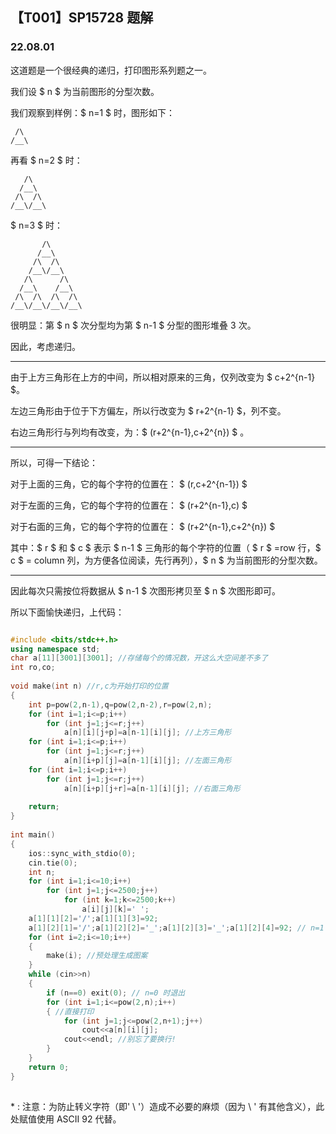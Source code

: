 <head>
    <script src="https://cdn.mathjax.org/mathjax/latest/MathJax.js?config=TeX-AMS-MML_HTMLorMML" type="text/javascript"></script>
    <script type="text/x-mathjax-config">
        MathJax.Hub.Config({
            tex2jax: {
            skipTags: ['script', 'noscript', 'style', 'textarea', 'pre'],
            inlineMath: [['$','$']]
            }
        });
    </script>
</head>

## 【T001】SP15728 题解
### 22.08.01

这道题是一个很经典的递归，打印图形系列题之一。

我们设 $ n $ 为当前图形的分型次数。

我们观察到样例：$ n=1 $ 时，图形如下：

```
 /\
/__\
```
再看 $ n=2 $ 时：
```
   /\   
  /__\  
 /\  /\ 
/__\/__\
```
$ n=3 $ 时：
```
       /\       
      /__\      
     /\  /\     
    /__\/__\    
   /\      /\   
  /__\    /__\  
 /\  /\  /\  /\ 
/__\/__\/__\/__\
```

很明显：第 $ n $ 次分型均为第 $ n-1 $ 分型的图形堆叠 3 次。

因此，考虑递归。

---

由于上方三角形在上方的中间，所以相对原来的三角，仅列改变为 $ c+2^{n-1} $。

左边三角形由于位于下方偏左，所以行改变为 $ r+2^{n-1} $，列不变。

右边三角形行与列均有改变，为：$ (r+2^{n-1},c+2^{n}) $ 。

---

所以，可得一下结论：

对于上面的三角，它的每个字符的位置在： $ (r,c+2^{n-1}) $

对于左面的三角，它的每个字符的位置在： $ (r+2^{n-1},c) $

对于右面的三角，它的每个字符的位置在： $ (r+2^{n-1},c+2^{n}) $

其中：$ r $ 和 $ c $ 表示 $ n-1 $ 三角形的每个字符的位置（ $ r $ =row 行，$ c $ = column 列，为方便各位阅读，先行再列），$ n $ 为当前图形的分型次数。

---

因此每次只需按位将数据从 $ n-1 $ 次图形拷贝至 $ n $ 次图形即可。

所以下面愉快递归，上代码： 

```cpp

#include <bits/stdc++.h>
using namespace std;
char a[11][3001][3001]; //存储每个的情况数，开这么大空间差不多了
int ro,co; 
  
void make(int n) //r,c为开始打印的位置
{
    int p=pow(2,n-1),q=pow(2,n-2),r=pow(2,n);
    for (int i=1;i<=p;i++)
        for (int j=1;j<=r;j++)
            a[n][i][j+p]=a[n-1][i][j]; //上方三角形
    for (int i=1;i<=p;i++)
        for (int j=1;j<=r;j++)
            a[n][i+p][j]=a[n-1][i][j]; //左面三角形
    for (int i=1;i<=p;i++)
        for (int j=1;j<=r;j++)
            a[n][i+p][j+r]=a[n-1][i][j]; //右面三角形
      
    return;
}
  
int main() 
{
    ios::sync_with_stdio(0);
    cin.tie(0);
    int n;
    for (int i=1;i<=10;i++)
        for (int j=1;j<=2500;j++)
            for (int k=1;k<=2500;k++)
                a[i][j][k]=' ';
    a[1][1][2]='/';a[1][1][3]=92;
    a[1][2][1]='/';a[1][2][2]='_';a[1][2][3]='_';a[1][2][4]=92; // n=1 的方案，用于后面的递归
    for (int i=2;i<=10;i++)
    {
        make(i); //预处理生成图案
    }
    while (cin>>n)
    {
        if (n==0) exit(0); // n=0 时退出
        for (int i=1;i<=pow(2,n);i++) 
        { //直接打印
            for (int j=1;j<=pow(2,n+1);j++)
                cout<<a[n][i][j];
            cout<<endl; //别忘了要换行!
        }
    }
    return 0;
}
 
```

\* : 注意：为防止转义字符（即' \ '）造成不必要的麻烦（因为 \ ' 有其他含义），此处赋值使用 ASCII 92 代替。
